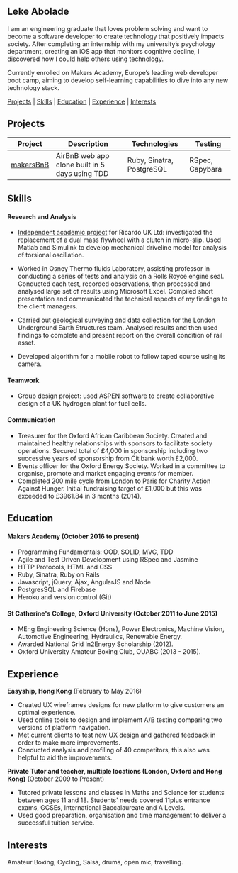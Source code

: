## Leke Abolade

I am an engineering graduate that loves problem solving and want to become a software developer to create technology that positively impacts society. After completing an internship with my university’s psychology department, creating an iOS app that monitors cognitive decline, I discovered how I could help others using technology. 

Currently enrolled on Makers Academy, Europe’s leading web developer boot camp, aiming to develop self-learning capabilities to dive into any new technology stack.

[Projects](#projects) | [Skills](#skills) | [Education](#education) | [Experience](experience) | [Interests](#interests)

## Projects

Project | Description | Technologies | Testing
--- | --- | --- | ---
[makersBnB](https://github.com/aabolade/makersbnb) | AirBnB web app clone built in 5 days using TDD  | Ruby, Sinatra, PostgreSQL | RSpec, Capybara

## Skills

#### Research and Analysis

- [Independent academic project](http://www.slideshare.net/LekeAbolade/4yp-exhibition-posterfinal) for Ricardo UK Ltd: investigated the replacement of a dual mass flywheel with a clutch in micro-slip. Used Matlab and Simulink to develop mechanical driveline model for analysis of torsional oscillation. 

- Worked in Osney Thermo fluids Laboratory, assisting professor in conducting a series of tests and analysis on a Rolls Royce engine seal. Conducted each test, recorded observations, then processed and analysed large set of results using Microsoft Excel. Compiled short presentation and communicated the technical aspects of my findings to the client managers. 

- Carried out geological surveying and data collection for the London Underground Earth Structures team. Analysed results and then used findings to complete and present report on the overall condition of rail asset.

- Developed algorithm for a mobile robot to follow taped course using its camera. 

#### Teamwork

- Group design project: used ASPEN software to create collaborative design of a UK hydrogen plant for fuel cells.

#### Communication

- Treasurer for the Oxford African Caribbean Society. Created and maintained healthy relationships with sponsors to facilitate society operations. Secured total of £4,000 in sponsorship including two successive years of sponsorship from Citibank worth £2,000.
- Events officer for the Oxford Energy Society. Worked in a committee to organise, promote and market engaging events for member.
- Completed 200 mile cycle from London to Paris for Charity Action Against Hunger. Initial fundraising target of £1,000 but   this was exceeded to £3961.84 in 3 months (2014).

## Education

#### Makers Academy (October 2016 to present)

- Programming Fundamentals: OOD, SOLID, MVC, TDD
- Agile and Test Driven Development using RSpec and Jasmine
- HTTP Protocols, HTML and CSS
- Ruby, Sinatra, Ruby on Rails
- Javascript, jQuery, Ajax, AngularJS and Node
- PostgresSQL and Firebase
- Heroku and version control (Git)

#### St Catherine's College, Oxford University (October 2011 to June 2015)

- MEng Engineering Science (Hons), Power Electronics, Machine Vision, Automotive Engineering, Hydraulics, Renewable Energy.
- Awarded National Grid In2Energy Scholarship (2012).
- Oxford University Amateur Boxing Club, OUABC (2013 - 2015).

## Experience

**Easyship, Hong Kong** (February to May 2016)    
- Created UX wireframes designs for new platform to give customers an optimal experience.
- Used online tools to design and implement A/B testing comparing two versions of platform navigation.
- Met current clients to test new UX design and gathered feedback in order to make more improvements.
- Conducted analysis and profiling of 40 competitors, this also was helpful to aid the improvements.

**Private Tutor and teacher, multiple locations (London, Oxford and Hong Kong)** (October 2009 to Present)
- Tutored private lessons and classes in Maths and Science for students between ages 11 and 18. Students' needs covered 11plus entrance exams, GCSEs, International Baccalaureate and A Levels.
- Used good preparation, organisation and time management to deliver a successful tuition service.

## Interests 

Amateur Boxing, Cycling, Salsa, drums, open mic, travelling.
